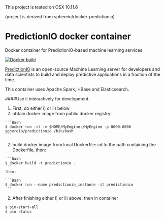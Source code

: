 This project is tested on OSX 10.11.6

  (project is derived from sphereio/docker-predictionio)

# PredictionIO docker container
Docker container for PredictionIO-based machine learning services

[![Docker build](http://dockeri.co/image/sphereio/predictionio)](https://registry.hub.docker.com/u/sphereio/predictionio/)

[PredictionIO](https://prediction.io) is an open-source Machine Learning
server for developers and data scientists to build and deploy predictive
applications in a fraction of the time.

This container uses Apache Spark, HBase and Elasticsearch.

####Use it interactively for development:
1. First, do either i) or ii) below
  1. obtain docker image from public docker registry:

    ```Bash
    $ docker run -it -v $HOME/MyEngine:/MyEngine -p 8000:8000 sphereio/predictionio /bin/bash
    ```
  2. build docker image from local Dockerfile: cd to the path containing the Dockerfile, then:
    
    ```Bash
    $ docker build -t predictionio .
    ```
    then:
    
    ```Bash
    $ docker run --name predictionio_instance -it predictionio
    ```

2. After finishing either i) or ii) above,
  then in container 
  ```Bash
  $ pio-start-all
  $ pio status
  ```




